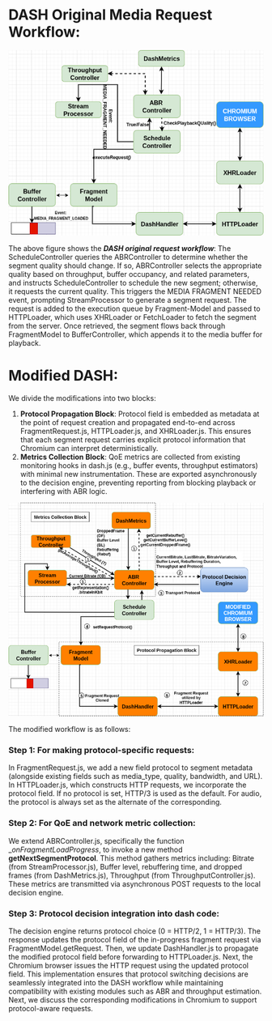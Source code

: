 # DASH Original Media Request Workflow:

![DASH Workflow](images/DASH_orig-workflow.png)

The above figure shows the **_DASH original request workflow_**:
The ScheduleController queries the ABRController to determine whether the segment quality should change. If so, ABRController selects the appropriate quality based on throughput, buffer occupancy, and related parameters, and instructs ScheduleController to schedule the new segment; otherwise, it requests the current quality. This triggers the MEDIA FRAGMENT NEEDED event, prompting StreamProcessor to generate a segment request. The request is added to the execution queue by Fragment-Model and passed to HTTPLoader, which uses XHRLoader or FetchLoader to fetch the segment from the server. Once retrieved, the segment flows back through FragmentModel to BufferController, which appends it to the media buffer for playback.


# Modified DASH:

We divide the modifications into two blocks:

1. **Protocol Propagation Block**: Protocol field is embedded as metadata at the point of request creation and propagated end-to-end across FragmentRequest.js, HTTPLoader.js, and XHRLoader.js. This ensures that each segment request carries explicit protocol information that Chromium can interpret deterministically.
2. **Metrics Collection Block**: QoE metrics are collected from existing monitoring hooks in dash.js (e.g., buffer events, throughput estimators) with minimal new instrumentation. These are exported asynchronously to the decision engine, preventing reporting from blocking playback or interfering with ABR logic.


![Modified DASH Workflow](images/DASH_modified-workflow.png)

The modified workflow is as follows:
### Step 1: For making protocol-specific requests: 
In FragmentRequest.js, we add a new field protocol to segment metadata (alongside existing fields such as media_type, quality, bandwidth, and URL). In HTTPLoader.js, which constructs HTTP requests, we incorporate the protocol field. If no protocol is set, HTTP/3 is used as the default. For audio, the protocol is always set as the alternate of the corresponding. 

### Step 2: For QoE and network metric collection:
We extend ABRController.js, specifically the function __onFragmentLoadProgress_, to invoke a new method **getNextSegmentProtocol**. This method gathers metrics including: Bitrate (from StreamProcessor.js), Buffer level, rebuffering time, and dropped frames (from DashMetrics.js), Throughput (from ThroughputController.js). These metrics are transmitted via asynchronous POST requests to the local decision engine.

### Step 3: Protocol decision integration into dash code:
The decision engine returns protocol choice (0 = HTTP/2, 1 = HTTP/3). The response updates the protocol field of the in-progress fragment request via FragmentModel.getRequest. Then, we update DashHandler.js to propagate the modified protocol field before forwarding to HTTPLoader.js. Next, the Chromium browser issues the HTTP request using the updated protocol field. This implementation ensures that protocol switching decisions are seamlessly integrated into the DASH workflow while maintaining compatibility with existing modules such as ABR and throughput estimation. Next, we discuss the corresponding modifications in Chromium to support protocol-aware requests.
